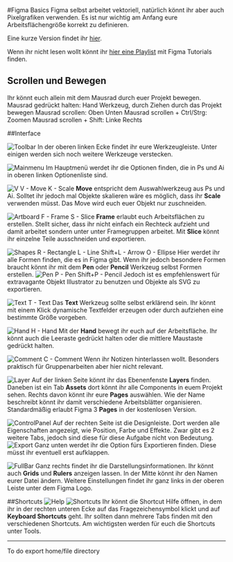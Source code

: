 #Figma Basics
Figma selbst arbeitet vektoriell, natürlich könnt ihr aber auch Pixelgrafiken verwenden. Es ist nur wichtig am Anfang eure Arbeitsflächengröße korrekt zu definieren.

Eine kurze Version findet ihr [hier]().

Wenn ihr nicht lesen wollt könnt ihr [hier eine Playlist](https://youtube.com/playlist?list=PLOoqJbq3QW5PwCeSSmmaCy61bC2bd0i55) mit Figma Tutorials finden.


## Scrollen und Bewegen
Ihr könnt euch allein mit dem Mausrad durch euer Projekt bewegen.
Mausrad gedrückt halten: Hand Werkzeug, durch Ziehen durch das Projekt bewegen
Mausrad scrollen: Oben Unten
Mausrad scrollen + Ctrl/Strg: Zoomen
Mausrad scrollen + Shift: Linke Rechts


##Interface

![Toolbar](/Figma/Figma_Images/Interface.png)
In der oberen linken Ecke findet ihr eure Werkzeugleiste.
Unter einigen werden sich noch weitere Werkzeuge verstecken.

![Mainmenu](/Figma/Figma_Images/MainMenu.png)
Im Hauptmenü werdet ihr die Optionen finden, die in Ps und Ai in oberen linken Optionenliste sind.

![V](/Figma/Figma_Images/V.png)
V - Move
K - Scale
**Move** entspricht dem Auswahlwerkzeug aus Ps und Ai. Solltet ihr jedoch mal Objekte skalieren wäre es möglich, dass ihr **Scale** verwenden müsst. Das Move wird euch euer Objekt nur zuschneiden.

![Artboard](/Figma/Figma_Images/Artboard.png)
F - Frame
S - Slice
**Frame** erlaubt euch Arbeitsflächen zu erstellen. Stellt sicher, dass ihr nicht einfach ein Rechteck aufzieht und damit arbeitet sondern unter unter Framegruppen arbeitet. Mit **Slice** könnt ihr einzelne Teile ausschneiden und exportieren.

![Shapes](/Figma/Figma_Images/Shapes.png)
R - Rectangle
L - Line
Shift+L - Arrow
O - Ellipse
Hier werdet ihr alle Formen finden, die es in Figma gibt.
Wenn ihr jedoch besondere Formen braucht könnt ihr mit dem **Pen** oder **Pencil** Werkzeug selbst Formen erstellen.
![Pen](/Figma/Figma_Images/Pen.png)
P - Pen
Shift+P - Pencil
Jedoch ist es empfehlenswert für extravagante Objekt Illustrator zu benutzen und Objekte als SVG zu exportieren.

![Text](/Figma/Figma_Images/Text.png)
T - Text
Das **Text** Werkzeug sollte selbst erklärend sein. Ihr könnt mit einem Klick dynamische Textfelder erzeugen oder durch aufziehen eine bestimmte Größe vorgeben.

![Hand](/Figma/Figma_Images/Hand.png)
H - Hand
Mit der **Hand** bewegt ihr euch auf der Arbeitsfläche.
Ihr könnt auch die Leeraste gedrückt halten oder die mittlere Maustaste gedrückt halten.

![Comment](/Figma/Figma_Images/Comment.png)
C - Comment
Wenn ihr Notizen hinterlassen wollt. Besonders praktisch für Gruppenarbeiten aber hier nicht relevant.

![Layer](/Figma/Figma_Images/Layer.png)
Auf der linken Seite könnt ihr das Ebenenfenste **Layers** finden. Daneben ist ein Tab **Assets** dort könnt ihr alle Components in euem Projekt sehen.
Rechts davon könnt ihr eure **Pages** auswählen. Wie der Name beschreibt könnt ihr damit verschiedene Arbeitsblätter organisieren. Standardmäßig erlaubt Figma 3 **Pages** in der kostenlosen Version.

![ControlPanel](/Figma/Figma_Images/ControlPanel.png)
Auf der rechten Seite ist die Designleiste. Dort werden alle Eigenschaften angezeigt, wie Position, Farbe und Effekte.
Zwar gibt es 2 weitere Tabs, jedoch sind diese für diese Aufgabe nicht von Bedeutung.
![Export](/Figma/Figma_Images/Export.png)
Ganz unten werdet ihr die Option fürs Exportieren finden. Diese müsst ihr eventuell erst aufklappen.

![FullBar](/Figma/Figma_Images/FullBar.png)
Ganz rechts findet ihr die Darstellungsinformationen. Ihr könnt auch **Grids** und **Rulers** anzeigen lassen.
In der Mitte könnt ihr den Namen eurer Datei ändern.
Weitere Einstellungen findet ihr ganz links in der oberen Leiste unter dem Figma Logo.


##Shortcuts
![Help](/Figma/Figma_Images/Help.png)
![Shortcuts](/Figma/Figma_Images/Shortcuts.png)
Ihr könnt die Shortcut Hilfe öffnen, in dem ihr in der rechten unteren Ecke auf das Fragezeichensymbol klickt und auf **Keyboard Shortcuts** geht.
Ihr sollten dann mehrere Tabs finden mit den verschiedenen Shortcuts. Am wichtigsten werden für euch die Shortcuts unter Tools.



---------
To do
export
home/file directory
